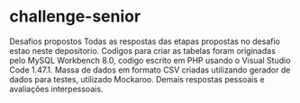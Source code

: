 # challenge-senior
Desafios propostos
Todas as respostas das etapas propostas no desafio estao neste depositorio.
Codigos para criar as tabelas foram originadas pelo MySQL Workbench 8.0, codigo escrito em PHP usando o Visual Studio Code 1.47.1.
Massa de dados em formato CSV criadas utilizando gerador de dados para testes, utilizado Mockaroo.
Demais respostas pessoais e avaliações interpessoais.

